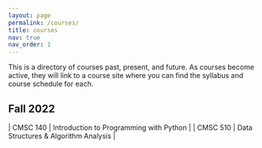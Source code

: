 ```yaml
---
layout: page
permalink: /courses/
title: courses
nav: true
nav_order: 1
---
```


This is a directory of courses past, present, and future. As courses become active, they will link to a course site where you can find the syllabus and course schedule for each.  

## Fall 2022

| CMSC 140 | Introduction to Programming with Python |
| CMSC 510 | Data Structures & Algorithm Analysis    |